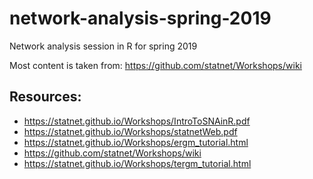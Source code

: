 # network-analysis-spring-2019
Network analysis session in R for spring 2019

Most content is taken from: https://github.com/statnet/Workshops/wiki



## Resources:

* https://statnet.github.io/Workshops/IntroToSNAinR.pdf
* https://statnet.github.io/Workshops/statnetWeb.pdf
* https://statnet.github.io/Workshops/ergm_tutorial.html
* https://github.com/statnet/Workshops/wiki
* https://statnet.github.io/Workshops/tergm_tutorial.html
